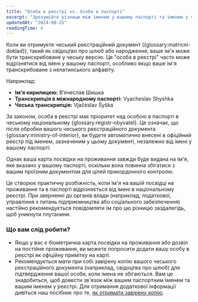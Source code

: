 ```yaml
---
title: "Особа в реєстрі vs. Особа в паспорті"
excerpt: "Зрозумійте різницю між іменем у вашому паспорті та іменем у чеських реєстраційних документах, і чому це може викликати проблеми."
updatedAt: "2024-08-25"
readingTime: 4
---
```


Коли ви отримуєте чеський реєстраційний документ ({glossary:matricni-doklad}), такий як свідоцтво про шлюб або народження, ваше ім'я може бути транскрибоване у чеську версію. Ця "особа в реєстрі" часто може відрізнятися від імені у вашому паспорті, особливо якщо ваше ім'я транскрибоване з нелатинського алфавіту.

Наприклад:
*   **Ім'я кирилицею:** В’ячеслав Шишка
*   **Транскрипція в міжнародному паспорті:** Vyacheslav Shyshka
*   **Чеська транскрипція:** Vjačeslav Šyška

За законом, особа в реєстрі має пріоритет над особою в паспорті в чеському національному {glossary:registr-obyvatel}. Це означає, що після обробки вашого чеського реєстраційного документа {glossary:ministry-of-interior}, ви будете автоматично внесені в офіційний реєстр під іменем, зазначеним у цьому документі, незалежно від імені у вашому паспорті.

Однак ваша карта посвідки на проживання завжди буде видана на ім'я, яке вказано у вашому паспорті, оскільки вона повинна збігатися з вашим проїзним документом для цілей прикордонного контролю.

Це створює практичну розбіжність, коли ім'я на вашій посвідці на проживання та в паспорті відрізняється від імені в національному реєстрі. При зверненні до органів влади (наприклад, податкової, управління з питань підприємництва або соціального забезпечення) настійно рекомендується повідомляти їм про цю різницю заздалегідь, щоб уникнути плутанини.

### Що вам слід робити?

*   Якщо у вас є біометрична карта посвідки на проживання або дозвіл на постійне проживання, ви можете попросити додати вашу особу в реєстрі як офіційну примітку на карті.
*   Рекомендується мати при собі завірену копію вашого чеського реєстраційного документа (наприклад, свідоцтва про шлюб) для підтвердження вашої особи, коли імена не збігаються. Вам це знадобиться, щоб довести зв'язок між вашим паспортним іменем та вашим іменем у реєстрі. Для отримання додаткової інформації дивіться наш посібник про те, [як отримати завірену копію](/guides/bureaucracy/how-to-get-a-certified-copy).
